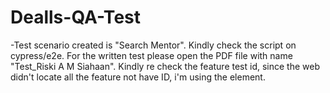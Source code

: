 # Dealls-QA-Test

-Test scenario created is "Search Mentor". 
Kindly check the script on cypress/e2e.
For the written test please open the PDF file with name "Test_Riski A M Siahaan".
Kindly re check the feature test id, since the web didn't locate all the feature not have ID, i'm using the element. 
